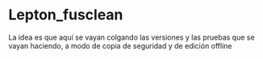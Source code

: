 # Lepton_fusclean
La idea es que aquí se vayan colgando las versiones y las pruebas que se vayan haciendo, a modo de copia de seguridad y de edición offline
